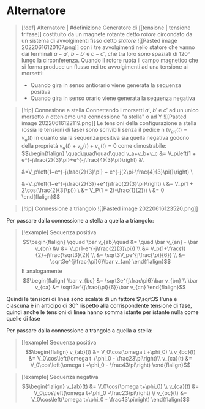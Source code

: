 # Alternatore
>[!def] Alternatore | #definizione
>Generatore di [[tensione | tensione trifase]] costituito da un magnete rotante detto *rotore* circondato da un sistema di avvolgimenti fisso detto *statore*
>![[Pasted image 20220616120107.png]]
>con i tre avvolgimenti nello statore che vanno dai terminali $a - a'$, $b -b'$ e $c-c'$, che tra loro sono spaziati di 120° lungo la circonferenza.
>Quando il rotore ruota il campo magnetico che si forma produce un flusso nei tre avvolgimenti ad una tensione ai morsetti:
> - Quando gira in senso antiorario viene generata la sequenza positiva
> - Quando gira in senso orario viene generata la sequenza negativa


>[!tip] Connesione a stella
>Connettendo i morsetti $a',\ b'$ e $c'$ ad un unico morsetto $n$ otteniemo una connessione "a stella" o ad Y
>![[Pasted image 20220616122119.png]]
>Le tensioni della configurazione a stella (ossia le tensioni di fase) sono scrivibili senza il pedice n ($v_{an}(t) = v_a(t$) in quanto sia la sequenza positiva sia quella negativa godono della proprietà $v_a(t) + v_b(t) + v_c(t) = 0$ come dimostrabile:
>$$\begin{flalign}
>\quad\quad\quad\quad v_a+v_b+v_c &= V_p\left(1 + e^{-j\frac{2}{3}\pi}+e^{-j\frac{4}{3}\pi}\right) &\\
>
>&=V_p\left(1+e^{-j\frac{2}{3}\pi} + e^{-j(2\pi-\frac{4}{3}\pi)}\right) \\
>
>&=V_p\left(1+e^{-j\frac{2}{3}}+e^{j\frac{2}{3}\pi}\right) \\
>&= V_p(1 + 2\cos(\frac{2}{3}\pi)) \\
>&= V_P(1 + 2(-\frac{1}{2})) \\
>&= 0
>\end{flalign}$$


>[!tip] Connessione a triangolo
>![[Pasted image 20220616123520.png]]


Per passare dalla connessione a stella a quella a triangolo:
>[!example] Sequenza positiva
>$$\begin{flalign}
 > \qquad \bar v_{ab}\quad &= \quad \bar v_{an} - \bar v_{bn} &\\
 > &= V_p(1-e^{-j\frac{2}{3}\pi}) \\
 > &= V_p(1+\frac{1}{2}+j\frac{\sqrt3}{2}) \\
 > &= \sqrt3V_pe^{j\frac{\pi}{6}} \\
 > &= \sqrt3e^{j\frac{\pi}6}\bar v_{an}
>\end{flalign}$$
E analogamente
>$$\begin{flalign}
 >\bar v_{bc} &= \sqrt3e^{j\frac\pi6}\bar v_{bn} \\
 >\bar v_{ca} &= \sqrt3e^{j\frac{\pi}{6}}\bar v_{cn}
 >\end{flalign}$$

Quindi le tensioni di linea sono scalate di un fattore $\sqrt3$ l'una e ciascuna è in anticipo di $30°$ rispetto alla corrispondente tensione di fase, quindi anche le tensioni di linea hanno somma istante per istante nulla come quelle di fase


Per passare dalla connessione a trangolo a quella a stella:
>[!example] Sequenza positiva
>$$\begin{flalign}
 >v_{ab}(t) &= V_0\cos(\omega t +\phi_0) \\
 >v_{bc}(t) &= V_0\cos\left(\omega t +\phi_0 - \frac23\pi\right)\\
 >v_{ca}(t) &= V_0\cos\left(\omega t +\phi_0 - \frac43\pi\right) 
>\end{flalign}$$


>[!example] Sequenza negativa
>$$\begin{flalign}
 >v_{ab}(t) &= V_0\cos(\omega t+\phi_0) \\
 >v_{ca}(t) &= V_0\cos\left(\omega t+\phi_0 -\frac23\pi\right) \\
 >v_{bc}(t) &= V_0\cos\left(\omega t+\phi_0 - \frac43\pi\right)
>\end{flalign}$$